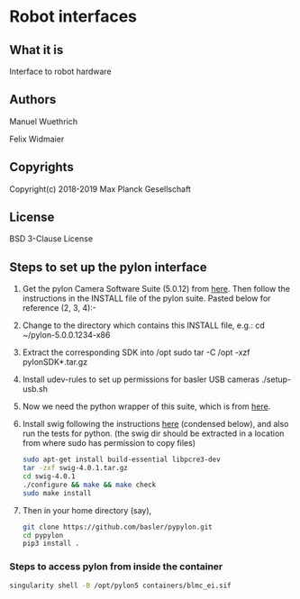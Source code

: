 # Robot interfaces

## What it is

Interface to robot hardware

## Authors

Manuel Wuethrich

Felix Widmaier

## Copyrights

Copyright(c) 2018-2019 Max Planck Gesellschaft

## License

BSD 3-Clause License

## Steps to set up the pylon interface

1. Get the pylon Camera Software Suite (5.0.12) from [here](https://www.baslerweb.com/en/sales-support/downloads/software-downloads/pylon-5-0-12-linux-x86-64-bit/). Then follow the instructions in the INSTALL file of the pylon suite. Pasted below for reference (2, 3, 4):-

2. Change to the directory which contains this INSTALL file, e.g.:
       cd ~/pylon-5.0.0.1234-x86

3. Extract the corresponding SDK into /opt
       sudo tar -C /opt -xzf pylonSDK*.tar.gz

4. Install udev-rules to set up permissions for basler USB cameras
       ./setup-usb.sh

5. Now we need the python wrapper of this suite, which is from [here](https://github.com/basler/pypylon).

6. Install swig following the instructions [here](https://github.com/swig/swig/wiki/Getting-Started) (condensed below), and also run the tests for python. (the swig dir should be extracted in a location from where sudo has permission to copy files)

    ```bash
    sudo apt-get install build-essential libpcre3-dev
    tar -zxf swig-4.0.1.tar.gz
    cd swig-4.0.1
    ./configure && make && make check
    sudo make install
    ```

7. Then in your home directory (say),

    ```bash
    git clone https://github.com/basler/pypylon.git
    cd pypylon
    pip3 install .
    ```

### Steps to access pylon from inside the container

```bash
singularity shell -B /opt/pylon5 containers/blmc_ei.sif
```
